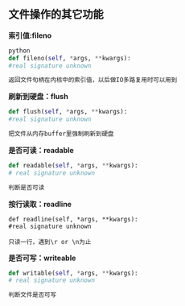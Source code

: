 ## 文件操作的其它功能
**索引值:fileno**

```python
python
def fileno(self, *args, **kwargs):
#real signature unknown

返回文件句柄在内核中的索引值，以后做IO多路复用时可以用到
```

**刷新到硬盘：flush**

```python
def flush(self, *args, **kwargs):
#real signature unknown

把文件从内存buffer里强制刷新到硬盘
```
**是否可读：readable**

```python
def readable(self, *args, **kwargs):
# real signature unknown

判断是否可读
```

**按行读取：readline**

```
def readline(self, *args, **kwargs):
#real signature unknown

只读一行，遇到\r or \n为止
```


**是否可写：writeable**

```python
def writable(self, *args, **kwargs):
# real signature unknown

判断文件是否可写
```
